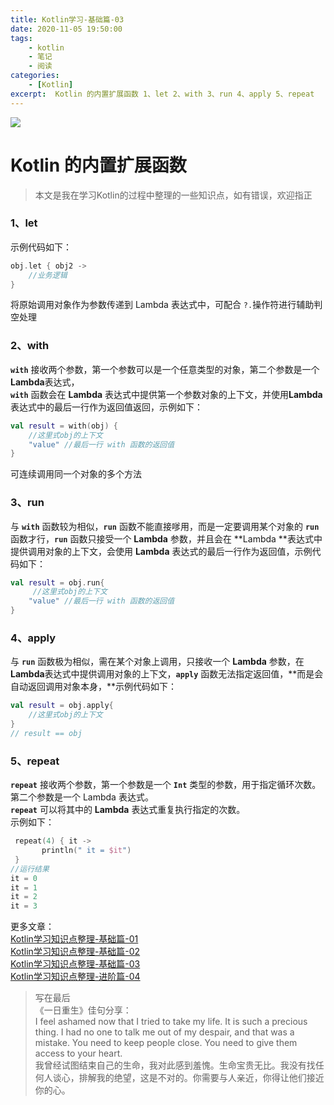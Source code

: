 ```yaml
---
title: Kotlin学习-基础篇-03
date: 2020-11-05 19:50:00
tags:
    - kotlin
    - 笔记
    - 阅读
categories: 
    - [Kotlin]
excerpt:  Kotlin 的内置扩展函数 1、let 2、with 3、run 4、apply 5、repeat
---
```

![](https://p3-juejin.byteimg.com/tos-cn-i-k3u1fbpfcp/d1aa72c86f8849039b9b4d4c87cf1bf2~tplv-k3u1fbpfcp-watermark.image)
# Kotlin 的内置扩展函数
>本文是我在学习Kotlin的过程中整理的一些知识点，如有错误，欢迎指正
### 1、let

示例代码如下：
```kotlin
obj.let { obj2 ->
    //业务逻辑
}
```
将原始调用对象作为参数传递到 Lambda 表达式中，可配合 `?.`操作符进行辅助判空处理

### 2、with

**`with`** 接收两个参数，第一个参数可以是一个任意类型的对象，第二个参数是一个**Lambda**表达式，  
**`with`** 函数会在 **Lambda** 表达式中提供第一个参数对象的上下文，并使用**Lambda**表达式中的最后一行作为返回值返回，示例如下：

```kotlin
val result = with(obj) {
    //这里式obj的上下文
    "value" //最后一行 with 函数的返回值
}
```
可连续调用同一个对象的多个方法

### 3、run

与 **`with`** 函数较为相似，**`run`** 函数不能直接嗲用，而是一定要调用某个对象的 **`run`** 函数才行，**`run`** 函数只接受一个 **Lambda** 参数，并且会在 **Lambda **表达式中提供调用对象的上下文，会使用 **Lambda** 表达式的最后一行作为返回值，示例代码如下：

```kotlin
val result = obj.run{
     //这里式obj的上下文
    "value" //最后一行 with 函数的返回值
}
```

### 4、apply

与 **`run`** 函数极为相似，需在某个对象上调用，只接收一个 **Lambda** 参数，在**Lambda**表达式中提供调用对象的上下文，**`apply`** 函数无法指定返回值，**而是会自动返回调用对象本身，**示例代码如下：

```kotlin
val result = obj.apply{
    //这里式obj的上下文
}
// result == obj
```

### 5、repeat

**`repeat`** 接收两个参数，第一个参数是一个 **`Int`** 类型的参数，用于指定循环次数。第二个参数是一个 Lambda 表达式。  
**`repeat`** 可以将其中的 **Lambda** 表达式重复执行指定的次数。  
示例如下：

```kotlin
 repeat(4) { it ->
       println(" it = $it")
 }
//运行结果
it = 0
it = 1
it = 2
it = 3
```
更多文章：  
[Kotlin学习知识点整理-基础篇-01](https://juejin.im/post/6891231633702125576)  
[Kotlin学习知识点整理-基础篇-02](https://juejin.im/post/6891260438219227143)  
[Kotlin学习知识点整理-基础篇-03](https://juejin.im/post/6891621855204786184)  
[Kotlin学习知识点整理-进阶篇-04](https://juejin.im/post/6892393981695819789)
>写在最后  
>《一日重生》佳句分享：  
>I feel ashamed now that I tried to take my life. It is such a precious thing. I had no one to talk me out of my despair, and that was a mistake. You need to keep people close. You need to give them access to your heart.  
>我曾经试图结束自己的生命，我对此感到羞愧。生命宝贵无比。我没有找任何人谈心，排解我的绝望，这是不对的。你需要与人亲近，你得让他们接近你的心。

